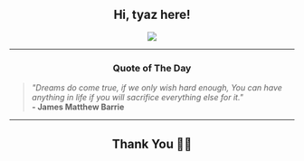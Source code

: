 <h2 align="center"> Hi, tyaz here!</h2>

<p align="center">
<a href="https://github.com/tyazx" alt="github streak"><img src="https://dvst-streak.herokuapp.com/?user=tyazx&theme=tokyonight&fire=DD472C"></a>
</p>

<hr>
<h3 align="center">Quote of The Day</h3>
<p align="center">
<blockquote>
<i>"Dreams do come true, if we only wish hard enough, You can have anything in life if you will sacrifice everything else for it."</i>
<br>
<b>- James Matthew Barrie</b>
</blockquote>
</p>


<hr>
<h2 align="center">Thank You 🙏🏼</h2>
